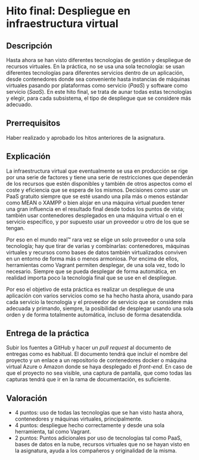 # Hito final: Despliegue en infraestructura virtual

## Descripción

Hasta ahora se han visto diferentes tecnologías de gestión y
despliegue de recursos virtuales. En la práctica, no se usa una sola
tecnología: se usan diferentes tecnologías para diferentes servicios
dentro de un aplicación, desde contenedores donde sea conveniente
hasta instancias de máquinas virtuales pasando por plataformas como
servicio (*PaaS*) y software como servicio (*SaaS*). En este hito final, se trata de 
aunar todas estas tecnologías y elegir, para cada subsistema, el tipo
de despliegue que se considere más adecuado.

## Prerrequisitos

Haber realizado y aprobado los hitos anteriores de la asignatura. 

## Explicación

La infraestructura virtual que eventualmente se usa en producción se
rige por una serie de factores y tiene una serie de restricciones que
dependerán de los recursos que estén disponibles y también de otros
aspectos como el coste y eficiencia que se espera de los
mismos. Decisiones como usar un PaaS gratuito siempre que se esté usando una pila más o menos estándar como MEAN o XAMPP o bien alojar en una
máquina virtual pueden tener una gran influencia en el resultado final
desde todos los puntos de vista; también usar contenedores desplegados
en una máquina virtual o en el servicio específico, y por supuesto
usar un proveedor u otro de los que se tengan. 

Por eso en el mundo real™ rara vez se elige un solo proveedor o
una sola tecnología; hay que tirar de varias y combinarlas:
contenedores, máquinas virtuales y recursos como bases de datos
también virtualizados conviven en un entorno de forma más o menos
armoniosa. Por encima de ellos, herramientas como Vagrant permiten
desplegar, de una sola vez, todo lo necesario. Siempre que se pueda
desplegar de forma automática, en realidad importa poco la tecnología
final que se use en el despliegue. 

Por eso el objetivo de esta práctica es realizar un despliegue de una
aplicación con varios servicios como se ha hecho hasta ahora, usando
para cada servicio la tecnología y el proveedor de servicio que se considere más adecuada y
primando, siempre, la posibilidad de desplegar usando una sola orden y
de forma totalmente automática, incluso de forma desatendida.

## Entrega de la práctica

Subir los fuentes a GitHub y hacer un *pull request* al documento de entregas como es habitual. El documento tendrá que incluir el nombre del proyecto y
un enlace a un repositorio de contenedores docker o máquina virtual
Azure o Amazon donde se haya desplegado el *front-end*. En
caso de que el proyecto no sea visible, una captura de pantalla, que
como todas las capturas tendrá que ir en la rama de documentación, es
suficiente. 

## Valoración

* 4 puntos: uso de todas las tecnologías que se han visto hasta ahora,
contenedores y máquinas virtuales, principalmente.
* 4 puntos: despliegue hecho correctamente y desde una sola
  herramienta, tal como Vagrant.
* 2 puntos: Puntos adicionales por uso de tecnologías tal como PaaS,
  bases de datos en la nube, recursos virtuales que no se hayan visto
  en la asignatura, ayuda a los compañeros y originalidad de la misma.
